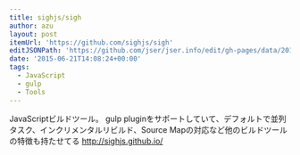 ```yaml
---
title: sighjs/sigh
author: azu
layout: post
itemUrl: 'https://github.com/sighjs/sigh'
editJSONPath: 'https://github.com/jser/jser.info/edit/gh-pages/data/2015/06/index.json'
date: '2015-06-21T14:08:24+00:00'
tags:
  - JavaScript
  - gulp
  - Tools
---
```

JavaScriptビルドツール。
gulp pluginをサポートしていて、デフォルトで並列タスク、インクリメンタルリビルド、Source Mapの対応など他のビルドツールの特徴も持たせてる
http://sighjs.github.io/
